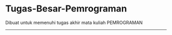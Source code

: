 # Tugas-Besar-Pemrograman
Dibuat untuk memenuhi tugas akhir mata kuliah PEMROGRAMAN
_________________________________________________________
